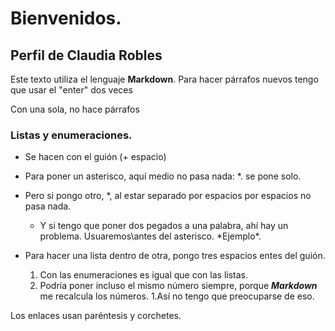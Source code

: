 # Bienvenidos.
## Perfil de Claudia Robles

Este texto utiliza el lenguaje **Markdown**.
Para hacer párrafos nuevos tengo que usar el "enter" dos veces

Con una sola, no hace párrafos

### Listas y enumeraciones.

- Se hacen con el guión (+ espacio)
- Para poner un asterisco, aquí medio no pasa nada: *. se pone solo.
- Pero si pongo otro, *, al estar separado por espacios por espacios no pasa nada.
   - Y si tengo que poner dos pegados a una palabra, ahí hay un problema. Usuaremos\antes del asterisco. \*Ejemplo\*.
- Para hacer una lista dentro de otra, pongo tres espacios entes del guión.

  1. Con las enumeraciones es igual que con las listas.
  2. Podría poner incluso el mismo número siempre, porque ***Markdown*** me recalcula los números.
  1.Así no tengo que preocuparse de eso.

Los enlaces usan paréntesis y corchetes.
